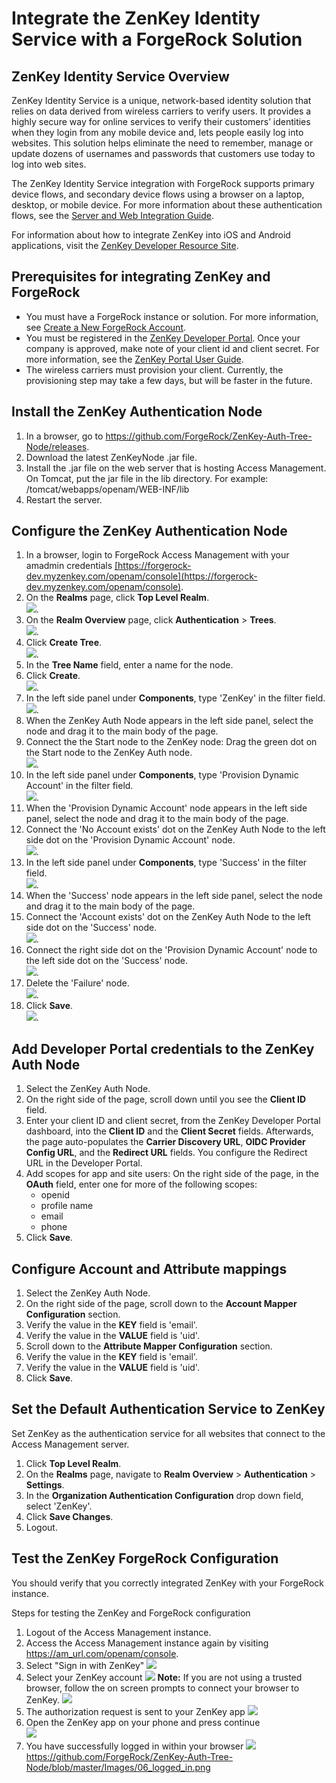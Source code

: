 # Integrate the ZenKey Identity Service with a ForgeRock Solution

## ZenKey Identity Service Overview

ZenKey Identity Service is a unique, network-based identity solution that relies on data derived from wireless carriers to verify users. It provides a highly secure way for online services to verify their customers’ identities when they login from any mobile device and, lets people easily log into websites. This solution helps eliminate the need to remember, manage or update dozens of usernames and passwords that customers use today to log into web sites.

The ZenKey Identity Service integration with ForgeRock supports primary device flows, and secondary device flows using a browser on a laptop, desktop, or mobile device. For more information about these authentication flows, see the  <a href="https://developer.myzenkey.com/web" target="_blank">Server and Web Integration Guide</a>.


For information about how to integrate ZenKey into iOS and Android applications, visit the <a href="http://developer.myzenkey.com" target="_blank">ZenKey Developer Resource Site</a>.

## Prerequisites for integrating ZenKey and ForgeRock

 - You must have a ForgeRock instance or solution. For more information, see <a href="https://backstage.forgerock.com/account/register" target="_blank">Create a New ForgeRock Account</a>.
 - You must be registered in the <a href="https://portal.myzenkey.com/login" target="_blank">ZenKey Developer Portal</a>. Once your company is approved, make note of your client id and client secret. For more information, see the  <a href="https://developer.myzenkey.com/portal/" target="_blank">ZenKey Portal User Guide</a>.
 - The wireless carriers must provision your client. Currently, the provisioning step may take a few days, but will be faster in the future.

## Install the ZenKey Authentication Node

1. In a browser, go to <a href="https://github.com/ForgeRock/ZenKey-Auth-Tree-Node/releases" target="_blank">https://github.com/ForgeRock/ZenKey-Auth-Tree-Node/releases</a>.
2. Download the latest ZenKeyNode .jar file.
3. Install the .jar file on the web server that is hosting Access Management. On Tomcat, put the jar file in the lib directory.
For example: /tomcat/webapps/openam/WEB-INF/lib
4. Restart the server.

## Configure the ZenKey Authentication Node

1. In a browser, login to ForgeRock Access Management with your amadmin credentials <a href="https://forgerock-dev.myzenkey.com/openam/console" target="_blank">[https://forgerock-dev.myzenkey.com/openam/console](https://forgerock-dev.myzenkey.com/openam/console)</a>.
4. On the **Realms** page, click **Top Level Realm**.  
 ![](https://github.com/ForgeRock/ZenKey-Auth-Tree-Node/blob/master/Images/TopLevelRealm.png).
5. On the **Realm Overview** page, click **Authentication** > **Trees**.  
 ![](https://github.com/ForgeRock/ZenKey-Auth-Tree-Node/blob/master/Images/Trees.png).
6. Click **Create Tree**.  
 ![](https://github.com/ForgeRock/ZenKey-Auth-Tree-Node/blob/master/Images/CreateTree.png).
7. In the **Tree Name** field, enter a name for the node.
8. Click **Create**.  
 ![](https://github.com/ForgeRock/ZenKey-Auth-Tree-Node/blob/master/Images/TreeName_Create.png).
9. In the left side panel under **Components**, type 'ZenKey' in the filter field.  
![](https://github.com/ForgeRock/ZenKey-Auth-Tree-Node/blob/master/Images/TypeZenKey.png).
10. When the ZenKey Auth Node appears in the left side panel, select the node and drag it to the main body of the page.
11. Connect the the Start node to the ZenKey node: Drag the green dot on the Start node to the ZenKey Auth node.  
 ![](https://github.com/ForgeRock/ZenKey-Auth-Tree-Node/blob/master/Images/ConnectStartToZKAuthNode.png).
12. In the left side panel under **Components**, type 'Provision Dynamic Account' in the filter field.  
 ![](https://github.com/ForgeRock/ZenKey-Auth-Tree-Node/blob/master/Images/TypeProvision.png).
13. When the 'Provision Dynamic Account' node appears in the left side panel, select the node and drag it to the main body of the page.
14. Connect the 'No Account exists' dot on the ZenKey Auth Node to the left side dot on the 'Provision Dynamic Account' node.  
 ![](https://github.com/ForgeRock/ZenKey-Auth-Tree-Node/blob/master/Images/ConnectNoAccountToProvision.png).
15. In the left side panel under **Components**, type 'Success' in the filter field.  
 ![](https://github.com/ForgeRock/ZenKey-Auth-Tree-Node/blob/master/Images/TypeSuccess.png).
16. When the 'Success' node appears in the left side panel, select the node and drag it to the main body of the page.
17. Connect the 'Account exists' dot on the ZenKey Auth Node to the left side dot on the 'Success' node.  
 ![](https://github.com/ForgeRock/ZenKey-Auth-Tree-Node/blob/master/Images/ConnectAccountExistsToSuccess.png).
18. Connect the right side dot on the 'Provision Dynamic Account' node to the left side dot on the 'Success' node.  
 ![](https://github.com/ForgeRock/ZenKey-Auth-Tree-Node/blob/master/Images/ConnectProvisionToSuccess.png).
19. Delete the 'Failure' node.  
 ![](https://github.com/ForgeRock/ZenKey-Auth-Tree-Node/blob/master/Images/DeleteFailure.png).
20. Click **Save**.  
 ![](https://github.com/ForgeRock/ZenKey-Auth-Tree-Node/blob/master/Images/ClickSave.png).


## Add Developer Portal credentials to the ZenKey Auth Node

1. Select the ZenKey Auth Node.
2. On the right side of the page, scroll down until you see the **Client ID** field. 
3. Enter your client ID and client secret, from the ZenKey Developer Portal dashboard, into the  **Client ID** and the **Client Secret** fields. Afterwards, the page auto-populates the **Carrier Discovery URL**, **OIDC Provider Config URL**, and the **Redirect URL** fields. You configure the Redirect URL in the Developer Portal.
4. Add scopes for app and site users: On the right side of the page, in the **OAuth** field, enter one for more of the following scopes:
    - openid
    - profile name
    - email
    - phone
5. Click **Save**.

## Configure Account and Attribute mappings

1. Select the ZenKey Auth Node.
2. On the right side of the page, scroll down to the **Account Mapper Configuration** section.
3. Verify the value in the **KEY** field is 'email'.
4. Verify the value in the **VALUE** field is 'uid'.
5. Scroll down to the **Attribute Mapper Configuration** section.
6. Verify the value in the **KEY** field is 'email'.
7. Verify the value in the **VALUE** field is 'uid'.
8. Click **Save**.

## Set the Default Authentication Service to ZenKey

Set ZenKey as the authentication service for all websites that connect to the Access Management server.

1. Click **Top Level Realm**.
2. On the **Realms** page, navigate to **Realm Overview** > **Authentication** > **Settings**.
3. In the **Organization Authentication Configuration** drop down field, select 'ZenKey'.
4. Click **Save Changes**.
5. Logout.

## Test the ZenKey ForgeRock Configuration

You should verify that you correctly integrated ZenKey with your ForgeRock instance.

Steps for testing the ZenKey and ForgeRock configuration
1. Logout of the Access Management instance.
2. Access the Access Management instance again by visiting <a href="https://am_url.com/openam/console" target="_blank">https://am_url.com/openam/console</a>.
3. Select "Sign in with ZenKey"
![](https://github.com/ForgeRock/ZenKey-Auth-Tree-Node/blob/master/Images/01_sign_in.png)
4. Select your ZenKey account
![](https://github.com/ForgeRock/ZenKey-Auth-Tree-Node/blob/master/Images/02_trusted_browser.png)
**Note:** If you are not using a trusted browser, follow the on screen prompts to connect your browser to ZenKey.
![](https://github.com/ForgeRock/ZenKey-Auth-Tree-Node/blob/master/Images/02_connect_trusted_browser.png)
5. The authorization request is sent to your ZenKey app
![](https://github.com/ForgeRock/ZenKey-Auth-Tree-Node/blob/master/Images/03_auth_request_sent.png)
6. Open the ZenKey app on your phone and press continue <br>
![](https://github.com/ForgeRock/ZenKey-Auth-Tree-Node/blob/master/Images/04_continue_in_app.png)<br>  
7. You have successfully logged in within your browser
![](https://github.com/ForgeRock/ZenKey-Auth-Tree-Node/blob/master/Images/06_logged_in.png)
https://github.com/ForgeRock/ZenKey-Auth-Tree-Node/blob/master/Images/06_logged_in.png

